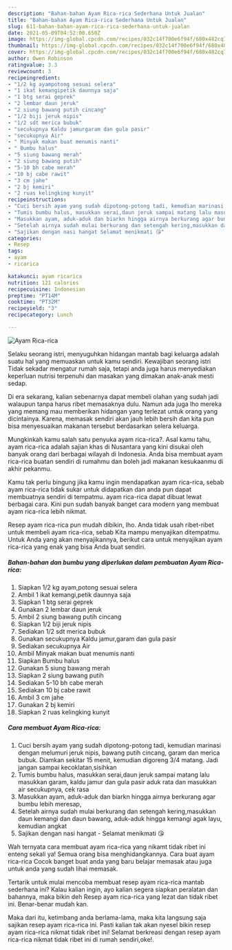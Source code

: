 ```yaml
---
description: "Bahan-bahan Ayam Rica-rica Sederhana Untuk Jualan"
title: "Bahan-bahan Ayam Rica-rica Sederhana Untuk Jualan"
slug: 611-bahan-bahan-ayam-rica-rica-sederhana-untuk-jualan
date: 2021-05-09T04:52:00.650Z
image: https://img-global.cpcdn.com/recipes/032c14f700e6f94f/680x482cq70/ayam-rica-rica-foto-resep-utama.jpg
thumbnail: https://img-global.cpcdn.com/recipes/032c14f700e6f94f/680x482cq70/ayam-rica-rica-foto-resep-utama.jpg
cover: https://img-global.cpcdn.com/recipes/032c14f700e6f94f/680x482cq70/ayam-rica-rica-foto-resep-utama.jpg
author: Owen Robinson
ratingvalue: 3.3
reviewcount: 3
recipeingredient:
- "1/2 kg ayampotong sesuai selera"
- "1 ikat kemangipetik daunnya saja"
- "1 btg serai geprek"
- "2 lembar daun jeruk"
- "2 siung bawang putih cincang"
- "1/2 biji jeruk nipis"
- "1/2 sdt merica bubuk"
- "secukupnya Kaldu jamurgaram dan gula pasir"
- "secukupnya Air"
- " Minyak makan buat menumis nanti"
- " Bumbu halus"
- "5 siung bawang merah"
- "2 siung bawang putih"
- "5-10 bh cabe merah"
- "10 bj cabe rawit"
- "3 cm jahe"
- "2 bj kemiri"
- "2 ruas kelingking kunyit"
recipeinstructions:
- "Cuci bersih ayam yang sudah dipotong-potong tadi, kemudian marinasi dengan melumuri jeruk nipis, bawang putih cincang, garam dan merica bubuk. Diamkan sekitar 15 menit, kemudian digoreng 3/4 matang. Jadi jangan sampai kecoklatan,sisihkan"
- "Tumis bumbu halus, masukkan serai,daun jeruk sampai matang lalu masukkan garam, kaldu jamur dan gula pasir aduk rata dan masukkan air secukupnya, cek rasa"
- "Masukkan ayam, aduk-aduk dan biarkn hingga airnya berkurang agar bumbu lebih meresap,"
- "Setelah airnya sudah mulai berkurang dan setengah kering,masukkan daun kemangi dan daun bawang, aduk-aduk hingga kemangi agak layu, kemudian angkat"
- "Sajikan dengan nasi hangat Selamat menikmati 😘"
categories:
- Resep
tags:
- ayam
- ricarica

katakunci: ayam ricarica 
nutrition: 121 calories
recipecuisine: Indonesian
preptime: "PT14M"
cooktime: "PT32M"
recipeyield: "3"
recipecategory: Lunch

---
```



![Ayam Rica-rica](https://img-global.cpcdn.com/recipes/032c14f700e6f94f/680x482cq70/ayam-rica-rica-foto-resep-utama.jpg)

Selaku seorang istri, menyuguhkan hidangan mantab bagi keluarga adalah suatu hal yang memuaskan untuk kamu sendiri. Kewajiban seorang istri Tidak sekadar mengatur rumah saja, tetapi anda juga harus menyediakan keperluan nutrisi terpenuhi dan masakan yang dimakan anak-anak mesti sedap.

Di era  sekarang, kalian sebenarnya dapat membeli olahan yang sudah jadi walaupun tanpa harus ribet memasaknya dulu. Namun ada juga lho mereka yang memang mau memberikan hidangan yang terlezat untuk orang yang dicintainya. Karena, memasak sendiri akan jauh lebih bersih dan kita pun bisa menyesuaikan makanan tersebut berdasarkan selera keluarga. 



Mungkinkah kamu salah satu penyuka ayam rica-rica?. Asal kamu tahu, ayam rica-rica adalah sajian khas di Nusantara yang kini disukai oleh banyak orang dari berbagai wilayah di Indonesia. Anda bisa membuat ayam rica-rica buatan sendiri di rumahmu dan boleh jadi makanan kesukaanmu di akhir pekanmu.

Kamu tak perlu bingung jika kamu ingin mendapatkan ayam rica-rica, sebab ayam rica-rica tidak sukar untuk didapatkan dan anda pun dapat membuatnya sendiri di tempatmu. ayam rica-rica dapat dibuat lewat berbagai cara. Kini pun sudah banyak banget cara modern yang membuat ayam rica-rica lebih nikmat.

Resep ayam rica-rica pun mudah dibikin, lho. Anda tidak usah ribet-ribet untuk membeli ayam rica-rica, sebab Kita mampu menyajikan ditempatmu. Untuk Anda yang akan menyajikannya, berikut cara untuk menyajikan ayam rica-rica yang enak yang bisa Anda buat sendiri.

<!--inarticleads1-->

##### Bahan-bahan dan bumbu yang diperlukan dalam pembuatan Ayam Rica-rica:

1. Siapkan 1/2 kg ayam,potong sesuai selera
1. Ambil 1 ikat kemangi,petik daunnya saja
1. Siapkan 1 btg serai geprek
1. Gunakan 2 lembar daun jeruk
1. Ambil 2 siung bawang putih cincang
1. Siapkan 1/2 biji jeruk nipis
1. Sediakan 1/2 sdt merica bubuk
1. Gunakan secukupnya Kaldu jamur,garam dan gula pasir
1. Sediakan secukupnya Air
1. Ambil  Minyak makan buat menumis nanti
1. Siapkan  Bumbu halus
1. Gunakan 5 siung bawang merah
1. Siapkan 2 siung bawang putih
1. Sediakan 5-10 bh cabe merah
1. Sediakan 10 bj cabe rawit
1. Ambil 3 cm jahe
1. Gunakan 2 bj kemiri
1. Siapkan 2 ruas kelingking kunyit




<!--inarticleads2-->

##### Cara membuat Ayam Rica-rica:

1. Cuci bersih ayam yang sudah dipotong-potong tadi, kemudian marinasi dengan melumuri jeruk nipis, bawang putih cincang, garam dan merica bubuk. Diamkan sekitar 15 menit, kemudian digoreng 3/4 matang. Jadi jangan sampai kecoklatan,sisihkan
1. Tumis bumbu halus, masukkan serai,daun jeruk sampai matang lalu masukkan garam, kaldu jamur dan gula pasir aduk rata dan masukkan air secukupnya, cek rasa
1. Masukkan ayam, aduk-aduk dan biarkn hingga airnya berkurang agar bumbu lebih meresap,
1. Setelah airnya sudah mulai berkurang dan setengah kering,masukkan daun kemangi dan daun bawang, aduk-aduk hingga kemangi agak layu, kemudian angkat
1. Sajikan dengan nasi hangat - Selamat menikmati 😘




Wah ternyata cara membuat ayam rica-rica yang nikamt tidak ribet ini enteng sekali ya! Semua orang bisa menghidangkannya. Cara buat ayam rica-rica Cocok banget buat anda yang baru belajar memasak atau juga untuk anda yang sudah lihai memasak.

Tertarik untuk mulai mencoba membuat resep ayam rica-rica mantab sederhana ini? Kalau kalian ingin, ayo kalian segera siapkan peralatan dan bahannya, maka bikin deh Resep ayam rica-rica yang lezat dan tidak ribet ini. Benar-benar mudah kan. 

Maka dari itu, ketimbang anda berlama-lama, maka kita langsung saja sajikan resep ayam rica-rica ini. Pasti kalian tak akan nyesel bikin resep ayam rica-rica nikmat tidak ribet ini! Selamat berkreasi dengan resep ayam rica-rica nikmat tidak ribet ini di rumah sendiri,oke!.

